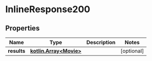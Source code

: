 
# InlineResponse200

## Properties
Name | Type | Description | Notes
------------ | ------------- | ------------- | -------------
**results** | [**kotlin.Array&lt;Movie&gt;**](Movie.md) |  |  [optional]




